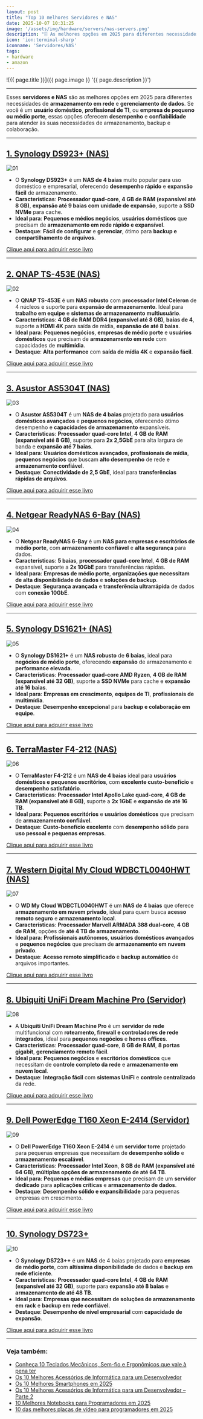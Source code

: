 ```yaml
---
layout: post
title: "Top 10 melhores Servidores e NAS"
date: 2025-10-07 10:31:25
image: '/assets/img/hardware/servers/nas-servers.png'
description: "🗄️ As melhores opções em 2025 para diferentes necessidades de armazenamento em rede e gerenciamento de dados."
icon: 'ion:terminal-sharp'
iconname: 'Servidores/NAS'
tags:
- hardware
- amazon
---
```


![{{ page.title }}]({{ page.image }} '{{ page.description }}')

---

Esses **servidores e NAS** são as melhores opções em 2025 para diferentes necessidades de **armazenamento em rede** e **gerenciamento de dados**. Se você é um **usuário doméstico**, **profissional de TI**, ou **empresa de pequeno ou médio porte**, essas opções oferecem **desempenho** e **confiabilidade** para atender às suas necessidades de armazenamento, backup e colaboração.

---

## [1. Synology DS923+ (NAS)](https://amzn.to/48jpUbW)
![01](/assets/img/hardware/servers/01.jpg)

- O **Synology DS923+** é um **NAS de 4 baias** muito popular para uso doméstico e empresarial, oferecendo **desempenho rápido** e **expansão fácil** de armazenamento.  
- **Características**: **Processador quad-core**, **4 GB de RAM (expansível até 8 GB)**, **expansão até 9 baias com unidade de expansão**, suporte a **SSD NVMe** para cache.  
- **Ideal para**: **Pequenos e médios negócios**, **usuários domésticos** que precisam de **armazenamento em rede rápido e expansível**.  
- **Destaque**: **Fácil de configurar** e **gerenciar**, ótimo para **backup e compartilhamento de arquivos**.

<a href="https://amzn.to/48jpUbW" class="btn btn-danger btn-lg">Clique aqui para adquirir esse livro</a>

---

## [2. QNAP TS-453E (NAS)](https://amzn.to/42wzowF)
![02](/assets/img/hardware/servers/02.jpg)

- O **QNAP TS-453E** é um **NAS robusto** com **processador Intel Celeron** de 4 núcleos e suporte para **expansão de armazenamento**. Ideal para **trabalho em equipe** e **sistemas de armazenamento multiusuário**.  
- **Características**: **4 GB de RAM DDR4 (expansível até 8 GB)**, **baias de 4**, suporte a **HDMI 4K** para saída de mídia, **expansão de até 8 baias**.  
- **Ideal para**: **Pequenos negócios**, **empresas de médio porte** e **usuários domésticos** que precisam de **armazenamento em rede** com capacidades de **multimídia**.  
- **Destaque**: **Alta performance** com **saída de mídia 4K** e **expansão fácil**.

<a href="https://amzn.to/42wzowF" class="btn btn-danger btn-lg">Clique aqui para adquirir esse livro</a>

---

## [3. Asustor AS5304T (NAS)](https://amzn.to/3VVLZWz)
![03](/assets/img/hardware/servers/03.jpg)

- O **Asustor AS5304T** é um **NAS de 4 baias** projetado para **usuários domésticos avançados** e **pequenos negócios**, oferecendo ótimo desempenho e **capacidades de armazenamento** expansíveis.  
- **Características**: **Processador quad-core Intel**, **4 GB de RAM (expansível até 8 GB)**, suporte para **2x 2,5GbE** para alta largura de banda e **expansão até 7 baias**.  
- **Ideal para**: **Usuários domésticos avançados**, **profissionais de mídia**, **pequenos negócios** que buscam **alto desempenho** de rede e **armazenamento confiável**.  
- **Destaque**: **Conectividade de 2,5 GbE**, ideal para **transferências rápidas de arquivos**.

<a href="https://amzn.to/3VVLZWz" class="btn btn-danger btn-lg">Clique aqui para adquirir esse livro</a>

---

## [4. Netgear ReadyNAS 6-Bay (NAS)](https://amzn.to/439EI9t)
![04](/assets/img/hardware/servers/04.jpg)

- O **Netgear ReadyNAS 6-Bay** é um **NAS para empresas e escritórios de médio porte**, com **armazenamento confiável** e **alta segurança** para dados.  
- **Características**: **5 baias**, **processador quad-core Intel**, **4 GB de RAM** expansível, suporte a **2x 10GbE** para transferências rápidas.  
- **Ideal para**: **Empresas de médio porte**, **organizações que necessitam de alta disponibilidade de dados** e **soluções de backup**.  
- **Destaque**: **Segurança avançada** e **transferência ultrarrápida** de dados com **conexão 10GbE**.

<a href="https://amzn.to/439EI9t" class="btn btn-danger btn-lg">Clique aqui para adquirir esse livro</a>

---

## [5. Synology DS1621+ (NAS)](https://amzn.to/4h38Itw)
![05](/assets/img/hardware/servers/05.jpg)

- O **Synology DS1621+** é um **NAS robusto** de **6 baias**, ideal para **negócios de médio porte**, oferecendo **expansão** de armazenamento e **performance elevada**.  
- **Características**: **Processador quad-core AMD Ryzen**, **4 GB de RAM (expansível até 32 GB)**, suporte a **SSD NVMe** para cache e **expansão até 16 baias**.  
- **Ideal para**: **Empresas em crescimento**, **equipes de TI**, **profissionais de multimídia**.  
- **Destaque**: **Desempenho excepcional** para **backup e colaboração em equipe**.

<a href="https://amzn.to/4h38Itw" class="btn btn-danger btn-lg">Clique aqui para adquirir esse livro</a>

---

## [6. TerraMaster F4-212 (NAS)](https://amzn.to/3J1R90h)
![06](/assets/img/hardware/servers/06.jpg)

- O **TerraMaster F4-212** é um **NAS de 4 baias** ideal para **usuários domésticos e pequenos escritórios**, com **excelente custo-benefício** e **desempenho satisfatório**.  
- **Características**: **Processador Intel Apollo Lake quad-core**, **4 GB de RAM (expansível até 8 GB)**, suporte a **2x 1GbE** e **expansão de até 16 TB**.  
- **Ideal para**: **Pequenos escritórios** e **usuários domésticos** que precisam de **armazenamento confiável**.  
- **Destaque**: **Custo-benefício excelente** com **desempenho sólido** para **uso pessoal e pequenas empresas**.

<a href="https://amzn.to/3J1R90h" class="btn btn-danger btn-lg">Clique aqui para adquirir esse livro</a>

---

## [7. Western Digital My Cloud WDBCTL0040HWT (NAS)](https://amzn.to/46FZa4b)
![07](/assets/img/hardware/servers/07.jpg)

- O **WD My Cloud WDBCTL0040HWT** é um **NAS de 4 baias** que oferece **armazenamento em nuvem privado**, ideal para quem busca **acesso remoto seguro** e **armazenamento local**.  
- **Características**: **Processador Marvell ARMADA 388 dual-core**, **4 GB de RAM**, opções de **até 4 TB de armazenamento**.  
- **Ideal para**: **Profissionais autônomos**, **usuários domésticos avançados** e **pequenos negócios** que precisam de **armazenamento em nuvem privado**.  
- **Destaque**: **Acesso remoto simplificado** e **backup automático** de arquivos importantes.

<a href="https://amzn.to/46FZa4b" class="btn btn-danger btn-lg">Clique aqui para adquirir esse livro</a>

---

## [8. Ubiquiti UniFi Dream Machine Pro (Servidor)](https://amzn.to/4gZmqxz)
![08](/assets/img/hardware/servers/08.jpg)

- A **Ubiquiti UniFi Dream Machine Pro** é um **servidor de rede** multifuncional com **roteamento, firewall e controladores de rede integrados**, ideal para **pequenos negócios** e **homes offices**.  
- **Características**: **Processador quad-core**, **8 GB de RAM**, **8 portas gigabit**, **gerenciamento remoto fácil**.  
- **Ideal para**: **Pequenos negócios** e **escritórios domésticos** que necessitam de **controle completo da rede** e **armazenamento em nuvem local**.  
- **Destaque**: **Integração fácil** com **sistemas UniFi** e **controle centralizado** da rede.

<a href="https://amzn.to/4gZmqxz" class="btn btn-danger btn-lg">Clique aqui para adquirir esse livro</a>

---

## [9. Dell PowerEdge T160 Xeon E-2414 (Servidor)](https://amzn.to/48jiLIx)
![09](/assets/img/hardware/servers/09.jpg)

- O **Dell PowerEdge T160 Xeon E-2414** é um **servidor torre** projetado para pequenas empresas que necessitam de **desempenho sólido** e **armazenamento escalável**.  
- **Características**: **Processador Intel Xeon**, **8 GB de RAM (expansível até 64 GB)**, **múltiplas opções de armazenamento de até 64 TB**.  
- **Ideal para**: **Pequenas e médias empresas** que precisam de um **servidor dedicado** para **aplicações críticas** e **armazenamento de dados**.  
- **Destaque**: **Desempenho sólido e expansibilidade** para pequenas empresas em crescimento.

<a href="https://amzn.to/48jiLIx" class="btn btn-danger btn-lg">Clique aqui para adquirir esse livro</a>

---

## [10. Synology DS723+](https://amzn.to/4pPAnC6)
![10](/assets/img/hardware/servers/10.jpg)

- O **Synology DS723++** é um **NAS** de 4 baias projetado para **empresas de médio porte**, com **altíssima disponibilidade** de dados e **backup em rede eficiente**.  
- **Características**: **Processador quad-core Intel**, **4 GB de RAM (expansível até 32 GB)**, suporte para **expansão até 8 baias** e **armazenamento de até 48 TB**.  
- **Ideal para**: **Empresas que necessitam de soluções de armazenamento em rack** e **backup em rede confiável**.  
- **Destaque**: **Desempenho de nível empresarial** com **capacidade de expansão**.

<a href="https://amzn.to/4pPAnC6" class="btn btn-danger btn-lg">Clique aqui para adquirir esse livro</a>

---

### Veja também:
+ [Conheça 10 Teclados Mecânicos, Sem-fio e Ergonômicos que vale à pena ter](https://terminalroot.com.br/2023/09/conheca-10-teclados-mecanicos-sem-fio-e-ergonomicos-que-vale-a-pena-ter.html)
+ [Os 10 Melhores Acessórios de Informática para um Desenvolvedor](https://terminalroot.com.br/2025/02/os-10-melhores-acessorios-de-informatica-para-um-desenvolvedor.html)
+ [Os 10 Melhores Smartphones em 2025](https://terminalroot.com.br/2025/04/os-10-melhores-smartphones-em-2025.html)
+ [Os 10 Melhores Acessórios de Informática para um Desenvolvedor – Parte 2](https://terminalroot.com.br/2025/05/os-10-melhores-acessorios-de-informatica-para-um-desenvolvedor-parte-2.html)
+ [10 Melhores Notebooks para Programadores em 2025](https://terminalroot.com.br/2025/06/10-melhores-notebooks-para-programadores-em-2025.html)
+ [10 das melhores placas de vídeo para programadores em 2025](https://terminalroot.com.br/2025/06/10-das-melhores-placas-de-video-para-programadores-em-2025.html)


